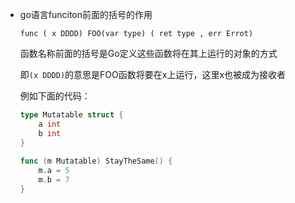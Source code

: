 - go语言funciton前面的括号的作用

  `func ( x DDDD) FOO(var type) ( ret type , err Errot)`

  函数名称前面的括号是Go定义这些函数将在其上运行的对象的方式

  即`(x DDDD)`的意思是FOO函数将要在x上运行，这里x也被成为接收者

  例如下面的代码：

  ```go
  type Mutatable struct {
      a int
      b int
  }
   
  func (m Mutatable) StayTheSame() {
      m.a = 5
      m.b = 7
  }
  ```

  

